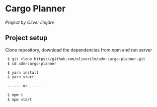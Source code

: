 # Cargo Planner

<i> Project by Oliver Ilmjärv </i>

## Project setup


Clone repository, download the dependencies from npm and run server
```bash
 $ git clone https://github.com/oliverilm/adm-cargo-planner.git
 $ cd adm-cargo-planner

 $ yarn install
 $ yarn start

 ------ or ------

 $ npm i
 $ npm start
```